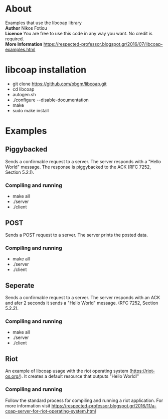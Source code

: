 # About
Examples that use the libcoap library <br/>
**Author** Nikos Fotiou <br/>
**Licence** You are free to use this code in any way you want. No credit is required. <br/>
**More Information** https://respected-professor.blogspot.gr/2016/07/libcoap-examples.html


# libcoap installation #
* git clone https://github.com/obgm/libcoap.git
* cd libcoap
* autogen.sh
* ./configure --disable-documentation
* make
* sudo make install

# Examples #
## Piggybacked ##
Sends a confirmable request to a server. The server responds with a "Hello
World" message. The response is piggybacked to the ACK (RFC 7252, Section 5.2.1).

### Compiling and running ###
* make all
* ./server
* ./client

## POST ##
Sends a POST request to a server. The server prints the posted data.

### Compiling and running ###
* make all
* ./server
* ./client

## Seperate ##
Sends a confirmable request to a server. The server responds with an ACK and afer
2 seconds it sends a "Hello World" message. (RFC 7252, Section 5.2.2).

### Compiling and running ###
* make all
* ./server
* ./client

## Riot ##
An example of libcoap usage with the riot operating system (https://riot-os.org/).
It creates a default resource that outputs "Hello World!"

### Compiling and running ###
Follow the standard process for compiling and running a riot application. 
For more information visit https://respected-professor.blogspot.gr/2016/11/a-coap-server-for-riot-operating-system.html
